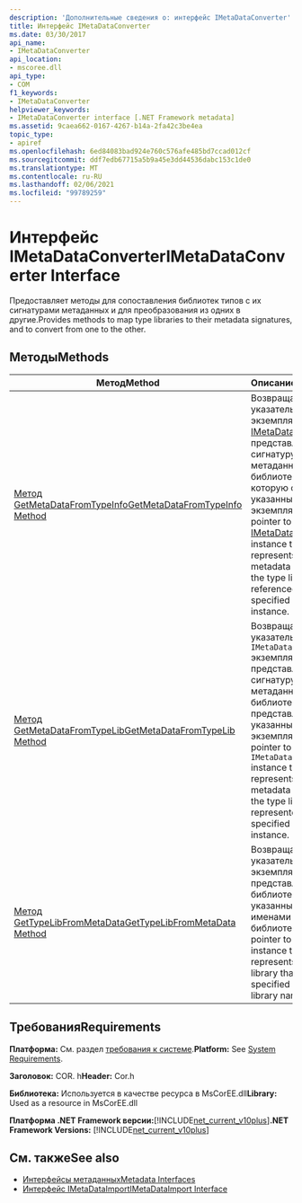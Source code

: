 ```yaml
---
description: 'Дополнительные сведения о: интерфейс IMetaDataConverter'
title: Интерфейс IMetaDataConverter
ms.date: 03/30/2017
api_name:
- IMetaDataConverter
api_location:
- mscoree.dll
api_type:
- COM
f1_keywords:
- IMetaDataConverter
helpviewer_keywords:
- IMetaDataConverter interface [.NET Framework metadata]
ms.assetid: 9caea662-0167-4267-b14a-2fa42c3be4ea
topic_type:
- apiref
ms.openlocfilehash: 6ed84083bad924e760c576afe485bd7ccad012cf
ms.sourcegitcommit: ddf7edb67715a5b9a45e3dd44536dabc153c1de0
ms.translationtype: MT
ms.contentlocale: ru-RU
ms.lasthandoff: 02/06/2021
ms.locfileid: "99789259"
---
```

# <a name="imetadataconverter-interface"></a><span data-ttu-id="be65d-103">Интерфейс IMetaDataConverter</span><span class="sxs-lookup"><span data-stu-id="be65d-103">IMetaDataConverter Interface</span></span>

<span data-ttu-id="be65d-104">Предоставляет методы для сопоставления библиотек типов с их сигнатурами метаданных и для преобразования из одних в другие.</span><span class="sxs-lookup"><span data-stu-id="be65d-104">Provides methods to map type libraries to their metadata signatures, and to convert from one to the other.</span></span>  
  
## <a name="methods"></a><span data-ttu-id="be65d-105">Методы</span><span class="sxs-lookup"><span data-stu-id="be65d-105">Methods</span></span>  
  
|<span data-ttu-id="be65d-106">Метод</span><span class="sxs-lookup"><span data-stu-id="be65d-106">Method</span></span>|<span data-ttu-id="be65d-107">Описание</span><span class="sxs-lookup"><span data-stu-id="be65d-107">Description</span></span>|  
|------------|-----------------|  
|[<span data-ttu-id="be65d-108">Метод GetMetaDataFromTypeInfo</span><span class="sxs-lookup"><span data-stu-id="be65d-108">GetMetaDataFromTypeInfo Method</span></span>](imetadataconverter-getmetadatafromtypeinfo-method.md)|<span data-ttu-id="be65d-109">Возвращает указатель на экземпляр [IMetaDataImport](imetadataimport-interface.md) , представляющий сигнатуру метаданных для библиотеки типов, на которую ссылается указанный `ITypeInfo` экземпляр.</span><span class="sxs-lookup"><span data-stu-id="be65d-109">Gets a pointer to an [IMetaDataImport](imetadataimport-interface.md) instance that represents the metadata signature for the type library referenced by the specified `ITypeInfo` instance.</span></span>|  
|[<span data-ttu-id="be65d-110">Метод GetMetaDataFromTypeLib</span><span class="sxs-lookup"><span data-stu-id="be65d-110">GetMetaDataFromTypeLib Method</span></span>](imetadataconverter-getmetadatafromtypelib-method.md)|<span data-ttu-id="be65d-111">Возвращает указатель на `IMetaDataImport` экземпляр, представляющий сигнатуру метаданных для библиотеки типов, представленной указанным `ITypeLib` экземпляром.</span><span class="sxs-lookup"><span data-stu-id="be65d-111">Gets a pointer to an `IMetaDataImport` instance that represents the metadata signature for the type library represented by the specified `ITypeLib` instance.</span></span>|  
|[<span data-ttu-id="be65d-112">Метод GetTypeLibFromMetaData</span><span class="sxs-lookup"><span data-stu-id="be65d-112">GetTypeLibFromMetaData Method</span></span>](imetadataconverter-gettypelibfrommetadata-method.md)|<span data-ttu-id="be65d-113">Возвращает указатель на `ITypeLib` экземпляр, представляющий библиотеку типов с указанными именами модуля и библиотеки.</span><span class="sxs-lookup"><span data-stu-id="be65d-113">Gets a pointer to an `ITypeLib` instance that represents the type library that has the specified module and library names.</span></span>|  
  
## <a name="requirements"></a><span data-ttu-id="be65d-114">Требования</span><span class="sxs-lookup"><span data-stu-id="be65d-114">Requirements</span></span>  

 <span data-ttu-id="be65d-115">**Платформа:** См. раздел [требования к системе](../../get-started/system-requirements.md).</span><span class="sxs-lookup"><span data-stu-id="be65d-115">**Platform:** See [System Requirements](../../get-started/system-requirements.md).</span></span>  
  
 <span data-ttu-id="be65d-116">**Заголовок:** COR. h</span><span class="sxs-lookup"><span data-stu-id="be65d-116">**Header:** Cor.h</span></span>  
  
 <span data-ttu-id="be65d-117">**Библиотека:** Используется в качестве ресурса в MsCorEE.dll</span><span class="sxs-lookup"><span data-stu-id="be65d-117">**Library:** Used as a resource in MsCorEE.dll</span></span>  
  
 <span data-ttu-id="be65d-118">**Платформа .NET Framework версии:**[!INCLUDE[net_current_v10plus](../../../../includes/net-current-v10plus-md.md)]</span><span class="sxs-lookup"><span data-stu-id="be65d-118">**.NET Framework Versions:** [!INCLUDE[net_current_v10plus](../../../../includes/net-current-v10plus-md.md)]</span></span>  
  
## <a name="see-also"></a><span data-ttu-id="be65d-119">См. также</span><span class="sxs-lookup"><span data-stu-id="be65d-119">See also</span></span>

- [<span data-ttu-id="be65d-120">Интерфейсы метаданных</span><span class="sxs-lookup"><span data-stu-id="be65d-120">Metadata Interfaces</span></span>](metadata-interfaces.md)
- [<span data-ttu-id="be65d-121">Интерфейс IMetaDataImport</span><span class="sxs-lookup"><span data-stu-id="be65d-121">IMetaDataImport Interface</span></span>](imetadataimport-interface.md)
